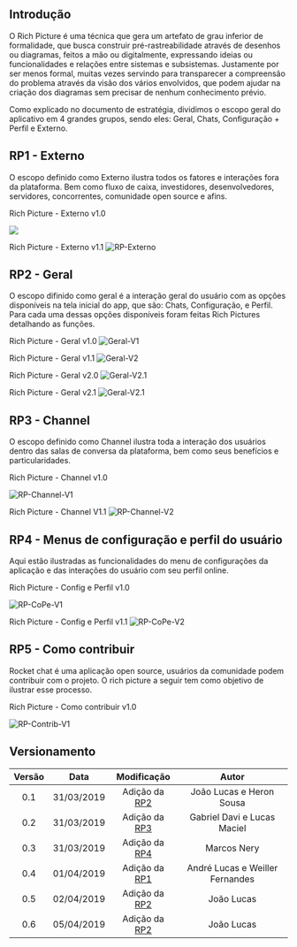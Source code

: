 ## Introdução

O Rich Picture é uma técnica que gera um artefato de grau inferior de formalidade, que busca construir pré-rastreabilidade através de desenhos ou diagramas, feitos a mão ou digitalmente, expressando ideias ou funcionalidades e relações entre sistemas e subsistemas. Justamente por ser menos formal, muitas vezes servindo para transparecer a compreensão do problema através da visão dos vários envolvidos, que podem ajudar na criação dos diagramas sem precisar de nenhum conhecimento prévio.

Como explicado no documento de estratégia, dividimos o escopo geral do aplicativo em 4 grandes grupos, sendo eles: Geral, Chats, Configuração + Perfil  e Externo.

## RP1 - Externo

O escopo definido como Externo ilustra todos os fatores e interações fora da plataforma. Bem como fluxo de caixa, investidores, desenvolvedores, servidores, concorrentes, comunidade open source e afins.

Rich Picture - Externo v1.0

![](../img/PreRastreabilidade/externo-v1.jpg)

Rich Picture - Externo v1.1
![RP-Externo](../img/PreRastreabilidade/RichPicture_Externo.png)

## RP2 - Geral

O escopo difinido como geral é a interação geral do usuário com as opções disponíveis na tela inicial do app, que são: Chats, Configuração, e Perfil. Para cada uma dessas opções disponíveis foram feitas Rich Pictures detalhando as funções.

Rich Picture - Geral v1.0
![Geral-V1](../img/PreRastreabilidade/geral-v1.jpg)

Rich Picture - Geral v1.1
![Geral-V2](../img/PreRastreabilidade/RichPicture_Geral.png)

Rich Picture - Geral v2.0
![Geral-V2.1](../img/PreRastreabilidade/GeralV2.jpg)

Rich Picture - Geral v2.1
![Geral-V2.1](../img/PreRastreabilidade/GeralV2.1.png)


## RP3 - Channel

O escopo definido como Channel ilustra toda a interação dos usuários dentro das salas de conversa da plataforma, bem como seus benefícios e particularidades.

Rich Picture - Channel v1.0

![RP-Channel-V1](../img/PreRastreabilidade/channel-v1.jpg)

Rich Picture - Channel V1.1
![RP-Channel-V2](../img/PreRastreabilidade/RichPicture_Channel.png)

## RP4 - Menus de configuração e perfil do usuário

Aqui estão ilustradas as funcionalidades do menu de configurações da aplicação e das interações do usuário com seu perfil online.

Rich Picture - Config e Perfil v1.0

![RP-CoPe-V1](../img/PreRastreabilidade/CoPe-v1.jpg)

Rich Picture - Config e Perfil v1.1
![RP-CoPe-V2](../img/PreRastreabilidade/RichPicture-CoPe.png)

## RP5 - Como contribuir

Rocket chat é uma aplicação open source,  usuários da comunidade podem contribuir com o projeto. O rich picture a seguir tem como objetivo de ilustrar esse processo.

Rich Picture - Como contribuir v1.0

![RP-Contrib-V1](../img/PreRastreabilidade/Contrib-v1.jpg)


## Versionamento

|  Versão | Data | Modificação | Autor |
|  :------: | :------: | :------: | :------: |
|  0.1 | 31/03/2019 | Adição da [RP2](#rp2-geral) | João Lucas e Heron Sousa|
|  0.2 | 31/03/2019 | Adição da [RP3](#rp3-channel) | Gabriel Davi e Lucas Maciel|
|  0.3 | 31/03/2019 | Adição da [RP4](#rp4-menus-de-configuração-e-perfil-do-usuário) | Marcos Nery |
|  0.4 | 01/04/2019 | Adição da [RP1](#rp1-externo) | André Lucas e Weiller Fernandes |
|  0.5 | 02/04/2019 | Adição da [RP2](#rp2-geral)  | João Lucas |
|  0.6 | 05/04/2019 | Adição da [RP2](#rp2-geral)  | João Lucas |
